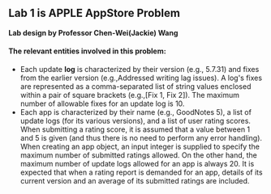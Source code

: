 ## Lab 1 is APPLE AppStore Problem
**Lab design by Professor Chen-Wei(Jackie) Wang**

#### **The relevant entities involved in this problem:**
- Each update **log** is characterized by their version (e.g., 5.7.31) and fixes from the earlier version (e.g.,Addressed writing lag issues). A log's fixes are represented as a comma-separated list of string values enclosed within a pair of square brackets (e.g.,[Fix 1, Fix 2]). The maximum number of allowable fixes for an update log is 10.
- Each app is characterized by their name (e.g., GoodNotes 5), a list of update logs (for its various versions), and a list of user rating scores. When submitting a rating score, it is assumed that a value between 1 and 5 is given (and thus there is no need to perform any error handling). When creating an app object, an input
integer is supplied to specify the maximum number of submitted ratings allowed. On the other hand, the maximum number of update logs allowed for an app is always 20. It is expected that when a rating report is demanded for an app, details of its current version and an average of its submitted ratings are included.
